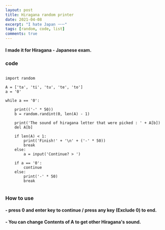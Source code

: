 ```yaml
---
layout: post
title: Hiragana random printer
date: 2021-04-08
excerpt: "I hate Japan ㅡㅡ"
tags: [random, code, list]
comments: true
---
```


#### I made it for Hiragana - Japanese exam.

### code

~~~

import random

A = ['ta', 'ti', 'tu', 'te', 'to']
a = '0'

while a == '0':

    print(('-' * 50))
    b = random.randint(0, len(A) - 1)

    print('The sound of hiragana letter that were picked : ' + A[b])
    del A[b]

    if len(A) < 1:
        print('Finish!' + '\n' + ('-' * 50))
        break
    else:
        a = input('Continue? > ')

    if a == '0':
        continue
    else:
        print('-' * 50)
        break
    
~~~

### How to use
#### - press 0 and enter key to continue / press any key (Exclude 0) to end.
#### - You can change Contents of A to get other Hiragana's sound.
